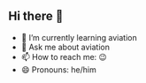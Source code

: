 ## Hi there 👋

- 🌱 I’m currently learning aviation
- 💬 Ask me about aviation
- 📫 How to reach me: 😉 
- 😄 Pronouns: he/him 

